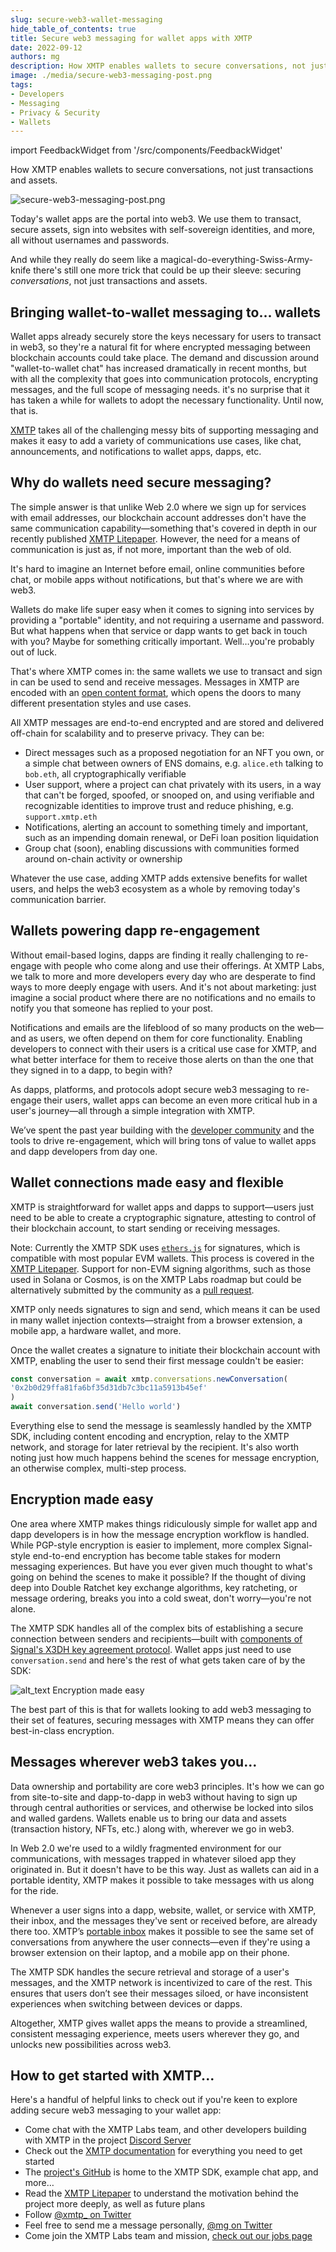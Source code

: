 ```yaml
---
slug: secure-web3-wallet-messaging
hide_table_of_contents: true
title: Secure web3 messaging for wallet apps with XMTP
date: 2022-09-12
authors: mg
description: How XMTP enables wallets to secure conversations, not just transactions and assets.
image: ./media/secure-web3-messaging-post.png
tags:
- Developers
- Messaging
- Privacy & Security
- Wallets
---
```

import FeedbackWidget from '/src/components/FeedbackWidget'

How XMTP enables wallets to secure conversations, not just transactions and assets.

![secure-web3-messaging-post.png](./media/secure-web3-messaging-post.png)

<!--truncate-->

Today's wallet apps are the portal into web3. We use them to transact, secure assets, sign into websites with self-sovereign identities, and more, all without usernames and passwords.

And while they really do seem like a magical-do-everything-Swiss-Army-knife there's still one more trick that could be up their sleeve: securing _conversations_, not just transactions and assets.


## Bringing wallet-to-wallet messaging to... wallets

Wallet apps already securely store the keys necessary for users to transact in web3, so they're a natural fit for where encrypted messaging between blockchain accounts could take place. The demand and discussion around "wallet-to-wallet chat" has increased dramatically in recent months, but with all the complexity that goes into communication protocols, encrypting messages, and the full scope of messaging needs. it's no surprise that it has taken a while for wallets to adopt the necessary functionality. Until now, that is.

[XMTP](/docs/introduction) takes all of the challenging messy bits of supporting messaging and makes it easy to add a variety of communications use cases, like chat, announcements, and notifications to wallet apps, dapps, etc.


## Why do wallets need secure messaging?

The simple answer is that unlike Web 2.0 where we sign up for services with email addresses, our blockchain account addresses don't have the same communication capability—something that's covered in depth in our recently published [XMTP Litepaper](https://github.com/xmtp/litepaper). However, the need for a means of communication is just as, if not more, important than the web of old.

It's hard to imagine an Internet before email, online communities before chat, or mobile apps without notifications, but that's where we are with web3.

Wallets do make life super easy when it comes to signing into services by providing a "portable" identity, and not requiring a username and password. But what happens when that service or dapp wants to get back in touch with you? Maybe for something critically important. Well…you're probably out of luck.

That's where XMTP comes in: the same wallets we use to transact and sign in can be used to send and receive messages. Messages in XMTP are encoded with an [open content format](/docs/concepts/content-types), which opens the doors to many different presentation styles and use cases.

All XMTP messages are end-to-end encrypted and are stored and delivered off-chain for scalability and to preserve privacy. They can be:

* Direct messages such as a proposed negotiation for an NFT you own, or a simple chat between owners of ENS domains, e.g. `alice.eth` talking to `bob.eth`, all cryptographically verifiable
* User support, where a project can chat privately with its users, in a way that can't be forged, spoofed, or snooped on, and using verifiable and recognizable identities to improve trust and reduce phishing, e.g. `support.xmtp.eth`
* Notifications, alerting an account to something timely and important, such as an impending domain renewal, or DeFi loan position liquidation
* Group chat (soon), enabling discussions with communities formed around on-chain activity or ownership

Whatever the use case, adding XMTP adds extensive benefits for wallet users, and helps the web3 ecosystem as a whole by removing today's communication barrier.


## Wallets powering dapp re-engagement

Without email-based logins, dapps are finding it really challenging to re-engage with people who come along and use their offerings. At XMTP Labs, we talk to more and more developers every day who are desperate to find ways to more deeply engage with users. And it's not about marketing: just imagine a social product where there are no notifications and no emails to notify you that someone has replied to your post.

Notifications and emails are the lifeblood of so many products on the web—and as users, we often depend on them for core functionality. Enabling developers to connect with their users is a critical use case for XMTP, and what better interface for them to receive those alerts on than the one that they signed in to a dapp, to begin with?

As dapps, platforms, and protocols adopt secure web3 messaging to re-engage their users, wallet apps can become an even more critical hub in a user's journey—all through a simple integration with XMTP.

We’ve spent the past year building with the [developer community](https://discord.gg/xmtp) and the tools to drive re-engagement, which will bring tons of value to wallet apps and dapp developers from day one.


## Wallet connections made easy and flexible

XMTP is straightforward for wallet apps and dapps to support—users just need to be able to create a cryptographic signature, attesting to control of their blockchain account, to start sending or receiving messages.

Note: Currently the XMTP SDK uses <code>[ethers.js](https://ethers.org/)</code> for signatures, which is compatible with most popular EVM wallets. This process is covered in the [XMTP Litepaper](https://github.com/xmtp/litepaper). Support for non-EVM signing algorithms, such as those used in Solana or Cosmos, is on the XMTP Labs roadmap but could be alternatively submitted by the community as a [pull request](https://github.com/xmtp/xmtp-js).

XMTP only needs signatures to sign and send, which means it can be used in many wallet injection contexts—straight from a browser extension, a mobile app, a hardware wallet, and more.

Once the wallet creates a signature to initiate their blockchain account with XMTP, enabling the user to send their first message couldn't be easier:

```javascript
const conversation = await xmtp.conversations.newConversation(
'0x2b0d29ffa81fa6bf35d31db7c3bc11a5913b45ef'
)
await conversation.send('Hello world')
```

Everything else to send the message is seamlessly handled by the XMTP SDK, including content encoding and encryption, relay to the XMTP network, and storage for later retrieval by the recipient. It's also worth noting just how much happens behind the scenes for message encryption, an otherwise complex, multi-step process.


## Encryption made easy

One area where XMTP makes things ridiculously simple for wallet app and dapp developers is in how the message encryption workflow is handled. While PGP-style encryption is easier to implement, more complex Signal-style end-to-end encryption has become table stakes for modern messaging experiences. But have you ever given much thought to what's going on behind the scenes to make it possible? If the thought of diving deep into Double Ratchet key exchange algorithms, key ratcheting, or message ordering, breaks you into a cold sweat, don't worry—you're not alone.

The XMTP SDK handles all of the complex bits of establishing a secure connection between senders and recipients—built with [components of Signal's X3DH key agreement protocol](https://github.com/xmtp/litepaper/blob/main/README.md#421-securing-messages-between-participants). Wallet apps just need to use `conversation.send` and here's the rest of what gets taken care of by the SDK:

![alt_text](media/encryption-made-easy.png)
Encryption made easy

The best part of this is that for wallets looking to add web3 messaging to their set of features, securing messages with XMTP means they can offer best-in-class encryption.


## Messages wherever web3 takes you...

Data ownership and portability are core web3 principles. It's how we can go from site-to-site and dapp-to-dapp in web3 without having to sign up through central authorities or services, and otherwise be locked into silos and walled gardens. Wallets enable us to bring our data and assets (transaction history, NFTs, etc.) along with, wherever we go in web3.

In Web 2.0 we're used to a wildly fragmented environment for our communications, with messages trapped in whatever siloed app they originated in. But it doesn't have to be this way. Just as wallets can aid in a portable identity, XMTP makes it possible to take messages with us along for the ride.

Whenever a user signs into a dapp, website, wallet, or service with XMTP, their inbox, and the messages they've sent or received before, are already there too. XMTP’s [portable inbox](https://github.com/xmtp/litepaper/blob/main/README.md#5-portable-inbox) makes it possible to see the same set of conversations from anywhere the user connects—even if they're using a browser extension on their laptop, and a mobile app on their phone.

The XMTP SDK handles the secure retrieval and storage of a user's messages, and the XMTP network is incentivized to care of the rest. This ensures that users don’t see their messages siloed, or have inconsistent experiences when switching between devices or dapps.

Altogether, XMTP gives wallet apps the means to provide a streamlined, consistent messaging experience, meets users wherever they go, and unlocks new possibilities across web3.


## How to get started with XMTP...

Here's a handful of helpful links to check out if you're keen to explore adding secure web3 messaging to your wallet app:

* Come chat with the XMTP Labs team, and other developers building with XMTP in the project [Discord Server](https://discord.gg/xmtp)
* Check out the [XMTP documentation](/docs/introduction) for everything you need to get started
* The [project's GitHub](https://github.com/xmtp) is home to the XMTP SDK, example chat app, and more…
* Read the [XMTP Litepaper](https://github.com/xmtp/litepaper) to understand the motivation behind the project more deeply, as well as future plans
* Follow [@xmtp_ on Twitter](https://twitter.com/xmtp_)
* Feel free to send me a message personally, [@mg on Twitter](https://twitter.com/mg)
* Come join the XMTP Labs team and mission, [check out our jobs page](https://blog.xmtp.com/careers/)

<br/>
<FeedbackWidget />
